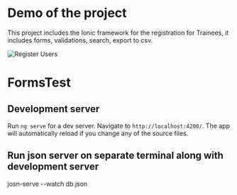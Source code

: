 # Demo of the project
This project includes the Ionic framework for the registration for Trainees, it includes forms, validations, search, export to csv.

![Register Users](video.gif)
# FormsTest

## Development server

Run `ng serve` for a dev server. Navigate to `http://localhost:4200/`. The app will automatically reload if you change any of the source files.

## Run json server on separate terminal along with development server
josn-serve --watch db.json